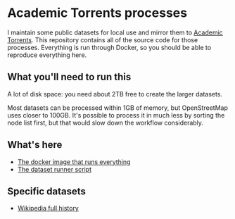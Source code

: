 # Academic Torrents processes
I maintain some public datasets for local use and mirror them to [Academic
Torrents](https://academictorrents.com). This repository contains all of the
source code for those processes. Everything is run through Docker, so you should
be able to reproduce everything here.

## What you'll need to run this
A lot of disk space: you need about 2TB free to create the larger datasets.

Most datasets can be processed within 1GB of memory, but OpenStreetMap uses
closer to 100GB. It's possible to process it in much less by sorting the node
list first, but that would slow down the workflow considerably.

## What's here
- [The docker image that runs everything](docker)
- [The dataset runner script](./run)

## Specific datasets
- [Wikipedia full history](wikipedia_history)
